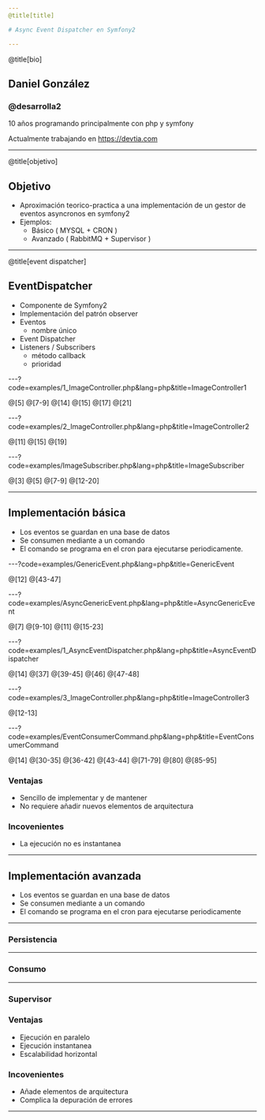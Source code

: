 ```yaml
---
@title[title]

# Async Event Dispatcher en Symfony2

---
```

@title[bio]

## Daniel González

### @desarrolla2

10 años programando principalmente con php y symfony

Actualmente trabajando en https://devtia.com

---
@title[objetivo]

## Objetivo

- Aproximación teorico-practica a una implementación de un gestor de eventos asyncronos en symfony2
- Ejemplos:
    - Básico ( MYSQL + CRON )
    - Avanzado ( RabbitMQ + Supervisor )
---
@title[event dispatcher]

## EventDispatcher

- Componente de Symfony2
- Implementación del patrón observer
- Eventos
    - nombre único
- Event Dispatcher
- Listeners / Subscribers
    - método callback
    - prioridad
    
---?code=examples/1_ImageController.php&lang=php&title=ImageController1

@[5]
@[7-9]
@[14]
@[15]
@[17]
@[21]

---?code=examples/2_ImageController.php&lang=php&title=ImageController2

@[11]
@[15]
@[19]

---?code=examples/ImageSubscriber.php&lang=php&title=ImageSubscriber

@[3]
@[5]
@[7-9]
@[12-20]

---

## Implementación básica

- Los eventos se guardan en una base de datos
- Se consumen mediante a un comando
- El comando se programa en el cron para ejecutarse periodicamente.

---?code=examples/GenericEvent.php&lang=php&title=GenericEvent

@[12]
@[43-47]

---?code=examples/AsyncGenericEvent.php&lang=php&title=AsyncGenericEvent

@[7]
@[9-10]
@[11]
@[15-23]

---?code=examples/1_AsyncEventDispatcher.php&lang=php&title=AsyncEventDispatcher

@[14]
@[37]
@[39-45]
@[46]
@[47-48]

---?code=examples/3_ImageController.php&lang=php&title=ImageController3

@[12-13]

---?code=examples/EventConsumerCommand.php&lang=php&title=EventConsumerCommand

@[14]
@[30-35]
@[36-42]
@[43-44]
@[71-79]
@[80]
@[85-95]

### Ventajas

- Sencillo de implementar y de mantener
- No requiere añadir nuevos elementos de arquitectura

### Incovenientes

- La ejecución no es instantanea 

---

## Implementación avanzada

- Los eventos se guardan en una base de datos
- Se consumen mediante a un comando
- El comando se programa en el cron para ejecutarse periodicamente

---

### Persistencia

---

### Consumo

---

### Supervisor

### Ventajas

- Ejecución en paralelo
- Ejecución instantanea
- Escalabilidad horizontal

### Incovenientes

- Añade elementos de arquitectura
- Complica la depuración de errores

---